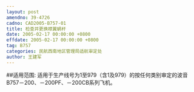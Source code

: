 ```yaml
---
layout: post
amendno: 39-4726
cadno: CAD2005-B757-01
title: 检查并更换襟翼蜗杆
date: 2005-02-17 00:00:00 +0800
effdate: 2005-02-17 00:00:00 +0800
tag: B757
categories: 民航西南地区管理局适航审定处
author: 王建军
---
```


##适用范围:
适用于生产线号为1至979（含1及979）的按任何类别审定的波音B757－200、－200PF、－200CB系列飞机。

